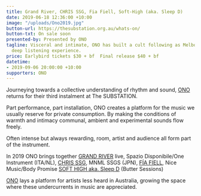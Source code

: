 ```yaml
---
title: Grand River, CHRIS SSG, Fia Fiell, Soft-High (aka. Sleep D)
date: 2019-06-18 12:36:00 +10:00
image: "/uploads/Ono2019.jpg"
button-url: https://thesubstation.org.au/whats-on/
button-txt: On sale soon
presented-by: Presented by ONO
tagline: Visceral and intimate, ONO has built a cult following as Melbourne’s preeminent
  deep listening experience.
price: Earlybird tickets $30 + bf  Final release $40 + bf
datetime:
- 2019-09-06 20:00:00 +10:00
supporters: ONO
---
```


Journeying towards a collective understanding of rhythm and sound, [ONO](https://www.o-n-o.com.au/) returns for their third instalment at The SUBSTATION. 

Part performance, part installation, ONO creates a platform for the music we usually reserve for private consumption. By making the conditions of warmth and intimacy communal, ambient and experimental sounds flow freely.

Often intense but always rewarding, room, artist and audience all form part of the instrument.

In 2019 ONO brings together [GRAND RIVER](https://www.residentadvisor.net/dj/grandriver-de) live, Spazio Disponibile/One Instrument (ITA/NL), 
[CHRIS SSG](https://www.residentadvisor.net/dj/chrismnmlssgs/biography), MNML SSGS (JPN), 
[FÍA FIELL](https://bodypromise.bandcamp.com/track/fia-fiell-ladder), Nice Music/Body Promise
[SOFT HIGH aka. Sleep D](https://sleep-d.bandcamp.com/) (Butter Sessions)

[ONO](https://www.o-n-o.com.au/) lays a platform for artists less heard in Australia, growing the space where these undercurrents in music are appreciated. 